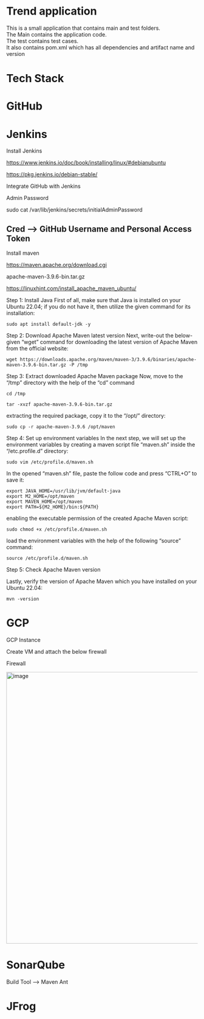 # Trend application

This is a small application that contains main and test folders.  
The Main contains the application code.  
The test contains test cases.  
It also contains pom.xml which has all dependencies and artifact name and version


# Tech Stack

# GitHub

# Jenkins
 Install Jenkins
  
  https://www.jenkins.io/doc/book/installing/linux/#debianubuntu
  
  https://pkg.jenkins.io/debian-stable/

  Integrate GitHub with Jenkins

  Admin Password
  
  sudo cat /var/lib/jenkins/secrets/initialAdminPassword
  
  Cred --> GitHub Username and Personal Access Token 
---
  Install maven

  https://maven.apache.org/download.cgi
  
  apache-maven-3.9.6-bin.tar.gz

  https://linuxhint.com/install_apache_maven_ubuntu/

Step 1: Install Java
First of all, make sure that Java is installed on your Ubuntu 22.04; if you do not have it, then utilize the given command for its installation:

```
sudo apt install default-jdk -y
```

Step 2: Download Apache Maven latest version
Next, write-out the below-given “wget” command for downloading the latest version of Apache Maven from the official website:

```
wget https://downloads.apache.org/maven/maven-3/3.9.6/binaries/apache-maven-3.9.6-bin.tar.gz -P /tmp
```

Step 3: Extract downloaded Apache Maven package
Now, move to the “/tmp” directory with the help of the “cd” command

```
cd /tmp
```

```
tar -xvzf apache-maven-3.9.6-bin.tar.gz
```

extracting the required package, copy it to the “/opt/” directory:

```
sudo cp -r apache-maven-3.9.6 /opt/maven
```

Step 4: Set up environment variables
In the next step, we will set up the environment variables by creating a maven script file “maven.sh” inside the “/etc.profile.d” directory:

```
sudo vim /etc/profile.d/maven.sh
```

In the opened “maven.sh” file, paste the follow code and press “CTRL+O” to save it:

```
export JAVA_HOME=/usr/lib/jvm/default-java
export M2_HOME=/opt/maven
export MAVEN_HOME=/opt/maven
export PATH=${M2_HOME}/bin:${PATH}
```

enabling the executable permission of the created Apache Maven script:
```
sudo chmod +x /etc/profile.d/maven.sh
```

load the environment variables with the help of the following “source” command:

```
source /etc/profile.d/maven.sh
```
Step 5: Check Apache Maven version

Lastly, verify the version of Apache Maven which you have installed on your Ubuntu 22.04:

```
mvn -version
```
# GCP 
   GCP Instance

   Create VM and attach the below firewall
   
 
 Firewall

  <img width="715" alt="image" src="https://github.com/lellaaditya/tweet-trend/assets/139613275/219d845d-37fc-4d91-ad93-966cfb6b1187">


  
# SonarQube

Build Tool --> Maven Ant

# JFrog

